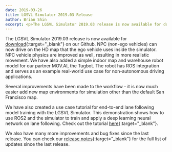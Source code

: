 ```yaml
---
date: 2019-03-26
title: LGSVL Simulator 2019.03 Release
author: Brian Shin
excerpt: <p>The LGSVL Simulator 2019.03 release is now available for download on our Github. This release includes HD map support for non-ego vehicles, more realistic non-ego vehicle physics, and a simple indoor map and robot model for MOV.AI's Tugbot. </p>
---
```


The LGSVL Simulator 2019.03 release is now available for [download](https://github.com/lgsvl/simulator/releases/tag/2019.03){:target="_blank"} on our Github. NPC (non-ego vehicles) can now drive on the HD map that the ego vehicle uses inside the simulator. NPC vehicle physics are improved as well, resulting in more realistic movement. We have also added a simple indoor map and warehouse robot model for our partner MOV.AI, the Tugbot. The robot has ROS integration and serves as an example real-world use case for non-autonomous driving applications.

Several improvements have been made to the workflow - it is now much easier add new map environments for simulation other than the default San Francisco map.

We have also created a use case tutorial for end-to-end lane following model training with the LGSVL Simulator. This demonstration shows how to use ROS2 and the simulator to train and apply a deep learning neural network on lane following. Check out the tutorial [here](https://github.com/lgsvl/lanefollowing){:target="_blank"}.

We also have many more improvements and bug fixes since the last release. You can check our [release notes](https://github.com/lgsvl/simulator/releases/tag/2019.03){:target="_blank"} for the full list of updates since the last release.
